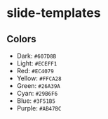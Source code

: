 # slide-templates

## Colors

- Dark: `#607D8B`
- Light: `#ECEFF1`
- Red: `#EC4079`
- Yellow: `#FFCA28`
- Green: `#26A39A`
- Cyan: `#29B6F6`
- Blue: `#3F51B5`
- Purple: `#AB47BC`
